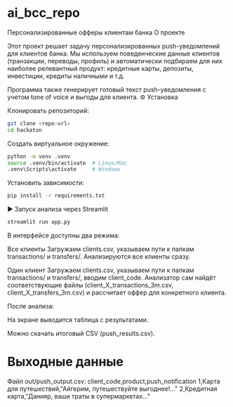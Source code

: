 # ai_bcc_repo
Персонализированные офферы клиентам банка
О проекте

Этот проект решает задачу персонализированных push-уведомлений для клиентов банка.
Мы используем поведенческие данные клиентов (транзакции, переводы, профиль) и автоматически подбираем для них наиболее релевантный продукт: кредитные карты, депозиты, инвестиции, кредиты наличными и т.д.

Программа также генерирует готовый текст push-уведомления с учетом tone of voice и выгоды для клиента.
⚙️ Установка

Клонировать репозиторий:

```bash
git clone <repo-url>
cd hackaton
```

Создать виртуальное окружение:

```bash
python -m venv .venv
source .venv/bin/activate  # Linux/Mac
.venv\Scripts\activate     # Windows
```

Установить зависимости:

```bash
pip install -r requirements.txt
```

▶ Запуск анализа через Streamlit

```bash
streamlit run app.py
```

В интерфейсе доступны два режима:

Все клиенты
Загружаем clients.csv, указываем пути к папкам transactions/ и transfers/.
Анализируются все клиенты сразу.

Один клиент
Загружаем clients.csv, указываем пути к папкам transactions/ и transfers/, вводим client_code.
Анализатор сам найдёт соответствующие файлы (client_X_transactions_3m.csv, client_X_transfers_3m.csv) и рассчитает оффер для конкретного клиента.

После анализа:

На экране выводится таблица с результатами.

Можно скачать итоговый CSV (push_results.csv).

# Выходные данные

Файл out/push_output.csv:
  client_code,product,push_notification
  1,Карта для путешествий,"Айгерим, путешествуйте выгоднее!..."
  2,Кредитная карта,"Данияр, ваши траты в супермаркетах..."
